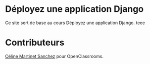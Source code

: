 # Déployez une application Django

Ce site sert de base au cours Déployez une application Django. 
teee
# Contributeurs

[Céline Martinet Sanchez](https://github.com/celine-m-s) pour OpenClassrooms.
